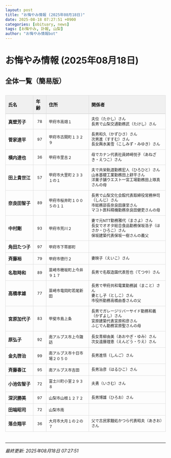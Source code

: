 ```yaml
---
layout: post
title: "お悔やみ情報 (2025年08月18日)"
date: 2025-08-18 07:27:51 +0900
categories: [obituary, news]
tags: [お悔やみ, 訃報, 山梨]
author: "お悔やみ情報bot"
---
```


<style>
@media (max-width: 768px) {
  .compact-table { font-size: 12px; }
  .compact-table th, .compact-table td { padding: 4px !important; }
  .responsive-table { overflow-x: auto; -webkit-overflow-scrolling: touch; }
  table { min-width: auto !important; }
}
</style>

# お悔やみ情報 (2025年08月18日)

## 全体一覧（簡易版）

<div class="responsive-table" style="overflow-x: auto; max-width: 100%; margin-bottom: 20px;">
<table class="compact-table" style="width: 100%; border-collapse: collapse; font-size: 14px; min-width: 300px;">
<thead>
<tr style="background-color: #f0f0f0; border-bottom: 2px solid #ddd;">
<th style="padding: 8px; text-align: left; border: 1px solid #ddd; font-weight: bold;">氏名</th>
<th style="padding: 8px; text-align: left; border: 1px solid #ddd; font-weight: bold;">年齢</th>
<th style="padding: 8px; text-align: left; border: 1px solid #ddd; font-weight: bold;">住所</th>
<th style="padding: 8px; text-align: left; border: 1px solid #ddd; font-weight: bold;">関係者</th>
</tr>
</thead>
<tbody>
<tr style="border-bottom: 1px solid #eee;">
<td style="padding: 8px; border: 1px solid #ddd; font-weight: bold; white-space: nowrap;">真壁芳子</td>
<td style="padding: 8px; border: 1px solid #ddd; text-align: center; font-size: 12px;">78</td>
<td style="padding: 8px; border: 1px solid #ddd; font-size: 12px;">甲府市高畑１</td>
<td style="padding: 8px; border: 1px solid #ddd; font-size: 12px; line-height: 1.3; white-space: normal;">夫位（たかし）さん<br>長男で山梨交通勤務武（たけし）さん</td>
</tr>
<tr style="border-bottom: 1px solid #eee;">
<td style="padding: 8px; border: 1px solid #ddd; font-weight: bold; white-space: nowrap;">菅家達平</td>
<td style="padding: 8px; border: 1px solid #ddd; text-align: center; font-size: 12px;">97</td>
<td style="padding: 8px; border: 1px solid #ddd; font-size: 12px;">甲府市古関町１３２９</td>
<td style="padding: 8px; border: 1px solid #ddd; font-size: 12px; line-height: 1.3; white-space: normal;">長男和久（かずひさ）さん<br>次男進（すすむ）さん<br>長女輿水美雪（こしみず・みゆき）さん</td>
</tr>
<tr style="border-bottom: 1px solid #eee;">
<td style="padding: 8px; border: 1px solid #ddd; font-weight: bold; white-space: nowrap;">横内達也</td>
<td style="padding: 8px; border: 1px solid #ddd; text-align: center; font-size: 12px;">36</td>
<td style="padding: 8px; border: 1px solid #ddd; font-size: 12px;">甲府市里吉２</td>
<td style="padding: 8px; border: 1px solid #ddd; font-size: 12px; line-height: 1.3; white-space: normal;">母でカナン代表社員姉崎悦子（あねざき・えつこ）さん</td>
</tr>
<tr style="border-bottom: 1px solid #eee;">
<td style="padding: 8px; border: 1px solid #ddd; font-weight: bold; white-space: nowrap;">田上貴世江</td>
<td style="padding: 8px; border: 1px solid #ddd; text-align: center; font-size: 12px;">57</td>
<td style="padding: 8px; border: 1px solid #ddd; font-size: 12px;">甲府市大里町２３３１の１</td>
<td style="padding: 8px; border: 1px solid #ddd; font-size: 12px; line-height: 1.3; white-space: normal;">夫で共栄軌道勤務宏人（ひろひと）さん<br>山本基礎工業勤務田上耕平さん<br>洋菓子舗ウエスト一宮工場勤務田上琢真さんの母</td>
</tr>
<tr style="border-bottom: 1px solid #eee;">
<td style="padding: 8px; border: 1px solid #ddd; font-weight: bold; white-space: nowrap;">奈良田智子</td>
<td style="padding: 8px; border: 1px solid #ddd; text-align: center; font-size: 12px;">89</td>
<td style="padding: 8px; border: 1px solid #ddd; font-size: 12px;">甲府市桜井町１００５の１１</td>
<td style="padding: 8px; border: 1px solid #ddd; font-size: 12px; line-height: 1.3; white-space: normal;">長男で山梨文化会館代表取締役常務伸司（しんじ）さん<br>市総務部長奈良田康至さん<br>マコト医科精機勤務奈良田健吏さんの母</td>
</tr>
<tr style="border-bottom: 1px solid #eee;">
<td style="padding: 8px; border: 1px solid #ddd; font-weight: bold; white-space: nowrap;">中村剛</td>
<td style="padding: 8px; border: 1px solid #ddd; text-align: center; font-size: 12px;">93</td>
<td style="padding: 8px; border: 1px solid #ddd; font-size: 12px;">甲府市荒川２</td>
<td style="padding: 8px; border: 1px solid #ddd; font-size: 12px; line-height: 1.3; white-space: normal;">妻で元NTT勤務雅代（まさよ）さん<br>長女でオオタ総合食品勤務保坂浩子（ほさか・ひろこ）さん<br>保坂建築代表保坂一樹さんの義父</td>
</tr>
<tr style="border-bottom: 1px solid #eee;">
<td style="padding: 8px; border: 1px solid #ddd; font-weight: bold; white-space: nowrap;">角田たつ子</td>
<td style="padding: 8px; border: 1px solid #ddd; text-align: center; font-size: 12px;">97</td>
<td style="padding: 8px; border: 1px solid #ddd; font-size: 12px;">甲府市下帯那町</td>
<td style="padding: 8px; border: 1px solid #ddd; font-size: 12px; line-height: 1.3; white-space: normal;"></td>
</tr>
<tr style="border-bottom: 1px solid #eee;">
<td style="padding: 8px; border: 1px solid #ddd; font-weight: bold; white-space: nowrap;">斉藤裕</td>
<td style="padding: 8px; border: 1px solid #ddd; text-align: center; font-size: 12px;">79</td>
<td style="padding: 8px; border: 1px solid #ddd; font-size: 12px;">甲府市徳行２</td>
<td style="padding: 8px; border: 1px solid #ddd; font-size: 12px; line-height: 1.3; white-space: normal;">妻映子（えいこ）さん</td>
</tr>
<tr style="border-bottom: 1px solid #eee;">
<td style="padding: 8px; border: 1px solid #ddd; font-weight: bold; white-space: nowrap;">名取時和</td>
<td style="padding: 8px; border: 1px solid #ddd; text-align: center; font-size: 12px;">89</td>
<td style="padding: 8px; border: 1px solid #ddd; font-size: 12px;">韮崎市穂坂町上今井９１７</td>
<td style="padding: 8px; border: 1px solid #ddd; font-size: 12px; line-height: 1.3; white-space: normal;">長男で名取造園代表哲也（てつや）さん</td>
</tr>
<tr style="border-bottom: 1px solid #eee;">
<td style="padding: 8px; border: 1px solid #ddd; font-weight: bold; white-space: nowrap;">高橋孝雄</td>
<td style="padding: 8px; border: 1px solid #ddd; text-align: center; font-size: 12px;">77</td>
<td style="padding: 8px; border: 1px solid #ddd; font-size: 12px;">韮崎市竜岡町若尾新田</td>
<td style="padding: 8px; border: 1px solid #ddd; font-size: 12px; line-height: 1.3; white-space: normal;">長男で甲府共和電業勤務誠（まこと）さん<br>妻とし子（としこ）さん<br>市役所勤務高橋由香さんの父</td>
</tr>
<tr style="border-bottom: 1px solid #eee;">
<td style="padding: 8px; border: 1px solid #ddd; font-weight: bold; white-space: nowrap;">宮原加代子</td>
<td style="padding: 8px; border: 1px solid #ddd; text-align: center; font-size: 12px;">83</td>
<td style="padding: 8px; border: 1px solid #ddd; font-size: 12px;">甲斐市島上条</td>
<td style="padding: 8px; border: 1px solid #ddd; font-size: 12px; line-height: 1.3; white-space: normal;">長男でガレージリバーサイド勤務和義（かずよし）さん<br>宮原建築代表宮原和彦さん<br>ふじでん勤務宮原聖さんの母</td>
</tr>
<tr style="border-bottom: 1px solid #eee;">
<td style="padding: 8px; border: 1px solid #ddd; font-weight: bold; white-space: nowrap;">原弘子</td>
<td style="padding: 8px; border: 1px solid #ddd; text-align: center; font-size: 12px;">92</td>
<td style="padding: 8px; border: 1px solid #ddd; font-size: 12px;">南アルプス市上今諏訪</td>
<td style="padding: 8px; border: 1px solid #ddd; font-size: 12px; line-height: 1.3; white-space: normal;">長女青柳由美（あおやぎ・ゆみ）さん<br>次女遠藤理恵（えんどう・りえ）さん</td>
</tr>
<tr style="border-bottom: 1px solid #eee;">
<td style="padding: 8px; border: 1px solid #ddd; font-weight: bold; white-space: nowrap;">金丸啓治</td>
<td style="padding: 8px; border: 1px solid #ddd; text-align: center; font-size: 12px;">99</td>
<td style="padding: 8px; border: 1px solid #ddd; font-size: 12px;">南アルプス市十日市場２０５０</td>
<td style="padding: 8px; border: 1px solid #ddd; font-size: 12px; line-height: 1.3; white-space: normal;">長男進悟（しんご）さん</td>
</tr>
<tr style="border-bottom: 1px solid #eee;">
<td style="padding: 8px; border: 1px solid #ddd; font-weight: bold; white-space: nowrap;">斉藤春江</td>
<td style="padding: 8px; border: 1px solid #ddd; text-align: center; font-size: 12px;">95</td>
<td style="padding: 8px; border: 1px solid #ddd; font-size: 12px;">南アルプス市吉田</td>
<td style="padding: 8px; border: 1px solid #ddd; font-size: 12px; line-height: 1.3; white-space: normal;">長男治彦（はるひこ）さん</td>
</tr>
<tr style="border-bottom: 1px solid #eee;">
<td style="padding: 8px; border: 1px solid #ddd; font-weight: bold; white-space: nowrap;">小池佐智子</td>
<td style="padding: 8px; border: 1px solid #ddd; text-align: center; font-size: 12px;">72</td>
<td style="padding: 8px; border: 1px solid #ddd; font-size: 12px;">富士川町小室２９３８</td>
<td style="padding: 8px; border: 1px solid #ddd; font-size: 12px; line-height: 1.3; white-space: normal;">夫勇（いさむ）さん</td>
</tr>
<tr style="border-bottom: 1px solid #eee;">
<td style="padding: 8px; border: 1px solid #ddd; font-weight: bold; white-space: nowrap;">深沢勝美</td>
<td style="padding: 8px; border: 1px solid #ddd; text-align: center; font-size: 12px;">97</td>
<td style="padding: 8px; border: 1px solid #ddd; font-size: 12px;">山梨市山根１２７２</td>
<td style="padding: 8px; border: 1px solid #ddd; font-size: 12px; line-height: 1.3; white-space: normal;">長男博雄（ひろお）さん</td>
</tr>
<tr style="border-bottom: 1px solid #eee;">
<td style="padding: 8px; border: 1px solid #ddd; font-weight: bold; white-space: nowrap;">田端昭司</td>
<td style="padding: 8px; border: 1px solid #ddd; text-align: center; font-size: 12px;">72</td>
<td style="padding: 8px; border: 1px solid #ddd; font-size: 12px;">山梨市南</td>
<td style="padding: 8px; border: 1px solid #ddd; font-size: 12px; line-height: 1.3; white-space: normal;"></td>
</tr>
<tr style="border-bottom: 1px solid #eee;">
<td style="padding: 8px; border: 1px solid #ddd; font-weight: bold; white-space: nowrap;">落合翔平</td>
<td style="padding: 8px; border: 1px solid #ddd; text-align: center; font-size: 12px;">36</td>
<td style="padding: 8px; border: 1px solid #ddd; font-size: 12px;">大月市大月１の２の７</td>
<td style="padding: 8px; border: 1px solid #ddd; font-size: 12px; line-height: 1.3; white-space: normal;">父で古民家麺処かつら代表昭夫（あきお）さん</td>
</tr>
</tbody>
</table>
</div>

---
*最終更新: 2025年08月18日 07:27:51*
